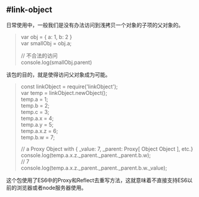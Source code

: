 #link-object
---
日常使用中，一般我们是没有办法访问到浅拷贝一个对象的子项的父对象的。
  
> var obj = { a: 1, b: 2 }  
> var smallObj = obj.a;
>   
> // 不合法的访问  
> console.log(smallObj.parent)    

该包的目的，就是使得访问父对象成为可能。  

> const linkObject = require('linkObject');  
> var temp = linkObject.newObject();  
> temp.a = 1;  
> temp.b = 2;  
> temp.c = 3;  
> temp.a.x = 4;  
> temp.a.y = 5;  
> temp.a.x.z = 6;  
> temp.b.w = 7;  
>
>  // a Proxy Object with { _value: 7, _parent: Proxy[ Object Object ], etc.}  
>  console.log(temp.a.x.z.\_parent.\_parent.\_parent.b.w);  
>  // 7  
>  console.log(temp.a.x.z.\_parent.\_parent.\_parent.b.w.\_value);  
  
这个包使用了ES6中的Proxy和Reflect去重写方法，这就意味着不直接支持ES6以前的浏览器或者node服务器使用。